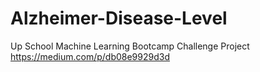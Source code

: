 # Alzheimer-Disease-Level
Up School Machine Learning Bootcamp Challenge Project 
https://medium.com/p/db08e9929d3d
